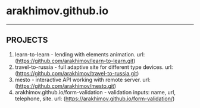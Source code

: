 # arakhimov.github.io
---
## PROJECTS
1. learn-to-learn - lending with elements animation.
url: (https://github.com/arakhimov/learn-to-learn.git)
2. travel-to-russia - full adaptive site for different type devices.
url: (https://github.com/arakhimov/travel-to-russia.git)
3. mesto - interactive API working with remote server.
url: (https://github.com/arakhimov/mesto.git)
4. arakhimov.github.io/form-validation - validation inputs: name, url, telephone, site.
url: (https://arakhimov.github.io/form-validation/)

